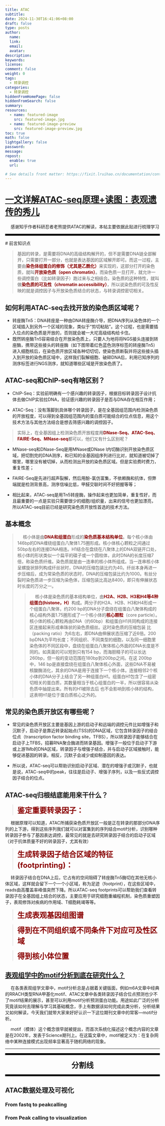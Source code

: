 ```yaml
---
title: ATAC
subtitle:
date: 2024-11-30T16:41:06+08:00
draft: false
type: posts
author:
  name:
  link:
  email:
  avatar:
description:
keywords:
license:
comment: false
weight: 0
tags:
  - 转录调控
categories:
  - 转录调控
hiddenFromHomePage: false
hiddenFromSearch: false
summary:
resources:
  - name: featured-image
    src: featured-image.jpg
  - name: featured-image-preview
    src: featured-image-preview.jpg
toc: true
math: false
lightgallery: false
password:
message:
repost:
  enable: true
  url:

# See details front matter: https://fixit.lruihao.cn/documentation/content-management/introduction/#front-matter
---
```


# [一文详解ATAC-seq原理+读图：表观遗传的秀儿](https://zhuanlan.zhihu.com/p/512163334)
&emsp; 感谢知乎作者科研忍者老熊提供ATAC的解读，本帖主要依据此贴进行梳理学习
<hr style="border-top: 5px solid black;">
# 前言知识点

> 基因的转录，是需要将DNA的高级结构解开的，但不是需要DNA链全部解开，只需要打开一部分，也就是表达基因的区域解开即可。而这一过程，主要由<font color="darkred"><b>染色体组蛋白的修饰（尤其是乙酰化）</b></font>来实现的，这部分打开的染色质，就叫<font color="darkred"><b>开放染色质（open chromatin）</b></font>。而染色质一旦打开，就允许一些调控蛋白（比如转录因子）跑过来与之相结合。染色质的这种特性，就叫做<font color="darkred"><b>染色质的可及性（chromatin accessibility）</b></font>，所以说染色质的可及性反映的就是调控因子与开放染色质结合的状态，与转录调控密切相关。

## 如何利用ATAC-seq去找开放的染色质区域呢？

- 转座酶Tn5：DNA转座是一种由DNA转座酶介导，把DNA序列从染色体的一个区域插入到另外一个区域的现象，类似于“剪切粘贴”。这个过程，也是需要插入位点的染色质是开放的，否则就会被一大坨高级结构给卡住。
- 既然转座酶Tn5容易结合在开放染色质上，只要人为地将将NGS接头连接到转座酶，携带这些接头的转座酶（如下图带着红色蓝色测序标签的转座酶Tn5）进入细胞核后，在染色质开放区域各种切切切，使染色质断裂并将这些接头插入到开放的染色质区域中，这样我们裂解细胞、破碎DNA后，利用已知序列的测序标签进行NGS测序，就知道哪些区域是开放染色质了。

## ATAC-seq和ChIP-seq有啥区别？

- ChIP-Seq：实验前明确有一个感兴趣的转录因子，根据目标转录因子设计抗体去做ChIP实验拉DNA，验证感兴趣的转录因子是否与DNA存在相互作用；

- ATAC-Seq：没有落脚到具体哪个转录因子，是在全基因组范围内检测染色质的开放程度，可以得到全基因组范围内的蛋白质可能结合的位点信息，用这个技术方法与其他方法结合是想去筛感兴趣的调控因子。

> 实际上，在全基因组上检测染色质开放程度用<font color="darkred"><b>DNase-Seq、ATAC-Seq、FAIRE-Seq、MNase-seq</b></font>都可以，他们又有什么区别呢？

- MNase-seq和DNase-Seq是用MNase或DNase I内切酶识别开放染色质区域，把切割完的DNA测序，和已知的全基因组序列进行比对，就知道被切掉了哪里，哪里没有被切掉，从而检测出开放的染色质区域。但是实验费时费力，重复性差；

- FAIRE-Seq是先进行超声裂解，然后用酚-氯仿富集，不依赖酶和抗体，但弊端就是检测背景高，测序信噪比低，甲醛交联时间不好把握等等；

- 相比起来，ATAC-seq是用Tn5转座酶，操作起来也更加简单，重复性好，而且最重要的一点是实验只需要很少的细胞/组织量，出来的信号也更加漂亮，所以ATAC-seq目前已经是研究染色质开放性首选的技术方法。

## 基本概念

> &emsp; 核小体是由<font color="darkred"><b>DNA和组蛋白</b></font>形成的<font color="darkred"><b>染色质基本结构单位</b></font>。每个核小体由146bp的DNA缠绕组蛋白八聚体1.75圈形成。核小体核心颗粒之间通过50bp左右的连接DNA相连。H1结合在盘绕在八聚体上的DNA双链开口处，核小体的形状类似一个扁平的碟子或一个圆柱体，此时DNA的长度压缩7倍，称染色质纤维。染色质就是由一连串的核小体所组成。当一连串核小体呈螺旋状排列构成纤丝状时，DNA的压缩包装比约为40。纤丝本身再进一步压缩后，成为常染色质的状态时，DNA的压缩包装比约为1000。有丝分裂时染色质进一步压缩为染色体，压缩包装比高达8400，即只有伸展状态时长度的万分之一。  
>> &emsp; 核小体是染色质的基本结构单位，由<font color="darkred"><b>H2A、H2B、H3和H4等4种组蛋白(histone，H）</b></font>构成。两分子的H2A、H2B、H3和H4形成一个组蛋白八聚体，约200 bp的DNA分子盘绕在组蛋白八聚体构成的核心结构外面1.75圈形成了一个核小体的<font color="darkred"><b>核心颗粒</font></b>（core particle）。核小体的核心颗粒再由DNA（约60bp）和组蛋白H1共同构成的连接区连接起来形成串珠状的染色质细丝。这时染色质的压缩包装 比（packing ratio）为6左右，即DNA由伸展状态压缩了近6倍。200 bpDNA为平均长度；不同组织、不同类型的细胞，以及同一细胞里染色体的不同区段中，盘绕在组蛋白八聚体核心外面的DNA长度是不同的。如真菌的可以短到只有154 bp，而海胆精子的可以长达260bp，但一般的变动范围在180bp到200bp之间。在这 200bp中，146 bp是直接盘绕在组蛋白八聚体核心外面，这些DNA不易被核酸酶消化，其余的DNA是用于连接下一个核小体。连接相邻2个核小体的DNA分子上结合了另一种组蛋白H1。组蛋白H1包含了一组密切相关的蛋白质，其数量相当于核心组蛋白的一半，所以很容易从染色质中抽提出来。所有的H1被除去后 也不会影响到核小体的结构，这表明H1是位于蛋白质核心之外的。

## 常见的染色质开放区有哪些呢？

- 常见的染色质开放区主要是基因上游的启动子和远端的调控元件比如增强子和沉默子，启动子是靠近转录起始点(TSS)的DNA区域，它包含转录因子的结合位点（transcription factor binding site，TFBS），所以转录因子能够结合在启动子上TFBS，招募RNA聚合酶进而转录基因。增强子一般位于启动子下游或上游1Mb的DNA区域，转录因子与增强子结合，并与启动子区域接触时，能够促进基因的转录。相反，沉默子会减少或抑制基因的表达。

- 所以说，ATAC-seq可以帮助识别启动子区域、潜在的增强子或沉默子，也就是说，ATAC-seq中的peak，往往是启动子、增强子序列，以及一些反式调控因子结合的位点。

## ATAC-seq归根结底能用来干什么？

> <font color='darkred' size=5;><b>鉴定重要转录因子：</b></font>

&emsp; 根据原理可以知道，ATAC所捕获染色质开放区一般是正在转录的那部分DNA序列的上下游，得到这些序列我们就可以对富集到的序列结合motif分析，识别哪种转录因子参与了基因表达调控，最常见的就是去研究转录因子结合的启动子区域（对于抗体质量不好的转录因子，尤其有效）

> <font color="darkred" size=5;><b>生成转录因子结合区域的特征(footprinting)：</b></font>

&emsp; 转录因子结合在DNA上后，它占有的空间阻碍了转座酶Tn5酶切在其他无核小体区域，这样就会留下一个一个小区域，称为足迹（footprint），在这些区域中，reads由高覆盖率峰值突然下降。所以ATAC-seq footprints可以帮助我们查看转录因子在全基因组上结合的状态，主要应用于研究细胞重编程机制，染色质重塑因子，表观修饰对疾病的作用域、T细胞耗竭等等。

> <font color="darkred" size=5;><b> 生成表观基因组图谱</b></font>

> <font color="darkred" size=5;><b> 得到在不同组织或不同条件下对应可及性区域</b></font>

> <font color="darkred" size=5;><b> 得到核小体位置</b></font>

## [表观组学中的motif分析到底在研究什么？  ](https://zhuanlan.zhihu.com/p/471350610)

&emsp; 在各类表观组学文章中，motif分析总是占据着关键版面，例如m6A文章中经典的RRACH类型RNA甲基化motif、ATAC文章中各类转录因子结合位点预测也少不了motif结果的展示，甚至可以利用motif分析预测蛋白功能。用途如此广泛的分析究竟该如何去理解与学习其基础概念，手上有数据该如何完成此类分析，分析结果又如何解读，今天我们就带大家来好好认识一下这位期刊文章中的常客—motif分析。  

&emsp; motif（模体）这个概念很早就被提出，而首次系统化描述这个概念内容的文章是在2002年，发表于Science期刊上。在这篇文章中，motif被定义为：在复杂网络中某种连接模式出现频率显著高于随机网络的现象。

---


<hr style="border-top: 5px solid black;">
<p align="center"><font size=5><b>分割线</b></font></p>
<hr style="border-top: 5px solid black;">


## ATAC数据处理及可视化 
### From fastq to peakcalling

### From Peak calling to visualization